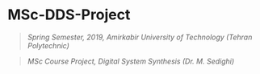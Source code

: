 # MSc-DDS-Project
 
> *Spring Semester, 2019, Amirkabir University of Technology (Tehran Polytechnic)*
 
> *MSc Course Project, Digital System Synthesis (Dr. M. Sedighi)*

